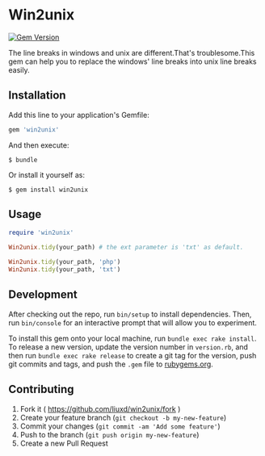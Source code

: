 # Win2unix

[![Gem Version](https://badge.fury.io/rb/win2unix.svg)](http://badge.fury.io/rb/win2unix)

The line breaks in windows and unix are different.That's troublesome.This gem can help you to replace the windows' line breaks into unix line breaks easily.

## Installation

Add this line to your application's Gemfile:

```ruby
gem 'win2unix'
```

And then execute:

    $ bundle

Or install it yourself as:

    $ gem install win2unix

## Usage

```ruby
require 'win2unix'

Win2unix.tidy(your_path) # the ext parameter is 'txt' as default.

Win2unix.tidy(your_path, 'php')
Win2unix.tidy(your_path, 'txt')
```

## Development

After checking out the repo, run `bin/setup` to install dependencies. Then, run `bin/console` for an interactive prompt that will allow you to experiment.

To install this gem onto your local machine, run `bundle exec rake install`. To release a new version, update the version number in `version.rb`, and then run `bundle exec rake release` to create a git tag for the version, push git commits and tags, and push the `.gem` file to [rubygems.org](https://rubygems.org).

## Contributing

1. Fork it ( https://github.com/liuxd/win2unix/fork )
2. Create your feature branch (`git checkout -b my-new-feature`)
3. Commit your changes (`git commit -am 'Add some feature'`)
4. Push to the branch (`git push origin my-new-feature`)
5. Create a new Pull Request
